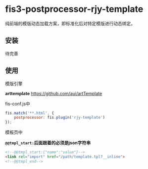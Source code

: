 # fis3-postprocessor-rjy-template

纯前端的模版动态加载方案，即标准化后对特定模版进行动态绑定。

## 安装

待完善

## 使用

模版引擎

**arttemplate** https://github.com/aui/artTemplate

fis-conf.js中

```javascript
fis.match('**.html', {
    postprocessor: fis.plugin('rjy-template')
});
```

模板页中

**`@@tmpl_start:`后面跟着的必须是json字符串**

```html
<!--@@tmpl_start:{"name":"value"}-->
<link rel="import" href="/path/template.tpl?__inline">
<!--@@tmpl_end-->
```
